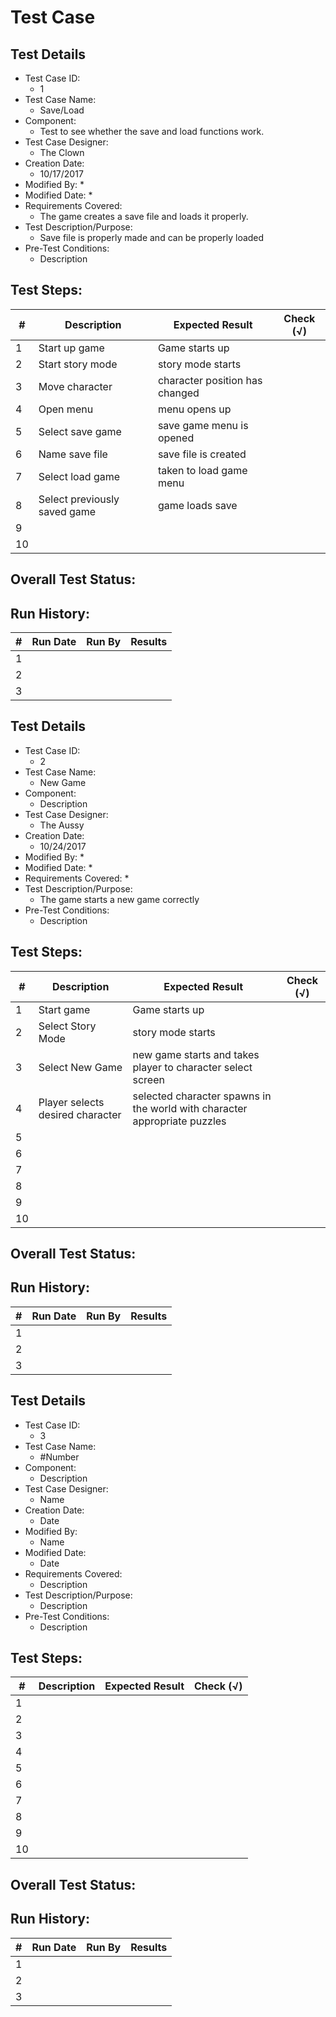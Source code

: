 # Test Case 

## Test Details

* Test Case ID:
  * 1
* Test Case Name:
  * Save/Load
* Component: 
  * Test to see whether the save and load functions work.
* Test Case Designer:
  * The Clown
* Creation Date:
  * 10/17/2017
* Modified By:
  * 
* Modified Date:
  * 
* Requirements Covered:
  * The game creates a save file and loads it properly.
* Test Description/Purpose:
  * Save file is properly made and can be properly loaded
* Pre-Test Conditions:
  * Description
## Test Steps: 
| # | Description | Expected Result | Check (√) |
| --- | --- | --- | --- |
| 1 | Start up game| Game starts up| |			
| 2 | Start story mode| story mode starts| |			
| 3 | Move character | character position has changed | |			
| 4 | Open menu| menu opens up| |			
| 5 | Select save game| save game menu is opened| |			
| 6 | Name save file| save file is created| |			
| 7 | Select load game| taken to load game menu| |			
| 8 | Select previously saved game| game loads save| |			
| 9 | | | |			
| 10 | | | |			

## Overall Test Status:



## Run History:
| # |	Run Date |	Run By |	Results |
| --- | --- | --- | --- |
| 1 | | | |			
| 2 | | | |			
| 3 | | | |			



## Test Details

* Test Case ID:
  * 2
* Test Case Name:
  * New Game
* Component: 
  * Description
* Test Case Designer:
  * The Aussy
* Creation Date:
  * 10/24/2017
* Modified By:
  * 
* Modified Date:
  * 
* Requirements Covered:
  * 
* Test Description/Purpose:
  * The game starts a new game correctly
* Pre-Test Conditions:
  * Description
## Test Steps: 
| # | Description | Expected Result | Check (√) |
| --- | --- | --- | --- |
| 1 | Start game| Game starts up| |			
| 2 | Select Story Mode| story mode starts| |			
| 3 | Select New Game| new game starts and takes player to character select screen| |			
| 4 | Player selects desired character| selected character spawns in the world with character appropriate puzzles| |			
| 5 | | | |			
| 6 | | | |			
| 7 | | | |			
| 8 | | | |			
| 9 | | | |			
| 10 | | | |			

## Overall Test Status:



## Run History:
| # |	Run Date |	Run By |	Results |
| --- | --- | --- | --- |
| 1 | | | |			
| 2 | | | |			
| 3 | | | |			



## Test Details

* Test Case ID:
  * 3
* Test Case Name:
  * #Number
* Component: 
  * Description
* Test Case Designer:
  * Name
* Creation Date:
  * Date
* Modified By:
  * Name
* Modified Date:
  * Date
* Requirements Covered:
  * Description
* Test Description/Purpose:
  * Description
* Pre-Test Conditions:
  * Description
## Test Steps: 
| # | Description | Expected Result | Check (√) |
| --- | --- | --- | --- |
| 1 | | | |			
| 2 | | | |			
| 3 | | | |			
| 4 | | | |			
| 5 | | | |			
| 6 | | | |			
| 7 | | | |			
| 8 | | | |			
| 9 | | | |			
| 10 | | | |			

## Overall Test Status:



## Run History:
| # |	Run Date |	Run By |	Results |
| --- | --- | --- | --- |
| 1 | | | |			
| 2 | | | |			
| 3 | | | |			


